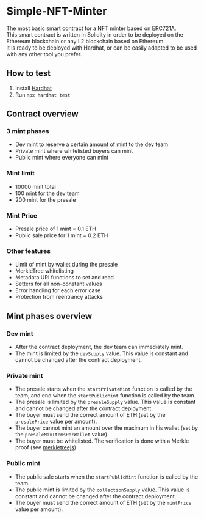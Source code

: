 # Simple-NFT-Minter
The most basic smart contract for a NFT minter based on [ERC721A](https://github.com/chiru-labs/ERC721A).\
This smart contract is written in Solidity in order to be deployed on the Ethereum blockchain or any L2 blockchain based on Ethereum.\
It is ready to be deployed with Hardhat, or can be easily adapted to be used with any other tool you prefer.

## How to test
1. Install [Hardhat](https://hardhat.org/getting-started/)
2. Run `npx hardhat test`


## Contract overview
### 3 mint phases
- Dev mint to reserve a certain amount of mint to the dev team
- Private mint where whitelisted buyers can mint
- Public mint where everyone can mint

### Mint limit
- 10000 mint total
- 100 mint for the dev team
- 200 mint for the presale

### Mint Price
- Presale price of 1 mint = 0.1 ETH
- Public sale price for 1 mint = 0.2 ETH

### Other features
- Limit of mint by wallet during the presale
- MerkleTree whitelisting
- Metadata URI functions to set and read
- Setters for all non-constant values
- Error handling for each error case
- Protection from reentrancy attacks

## Mint phases overview
### Dev mint
- After the contract deployment, the dev team can immediately mint.
- The mint is limited by the `devSupply` value. This value is constant and cannot be changed after the contract deployment.

### Private mint
- The presale starts when the `startPrivateMint` function is called by the team, and end when the `startPublicMint` function is called by the team.
- The presale is limited by the `presaleSupply` value. This value is constant and cannot be changed after the contract deployment.
- The buyer must send the correct amount of ETH (set by the `presalePrice` value per amount).
- The buyer cannot mint an amount over the maximum in his wallet (set by the `presaleMaxItemsPerWallet` value).
- The buyer must be whitelisted. The verification is done with a Merkle proof (see [merkletreejs](https://github.com/miguelmota/merkletreejs))

### Public mint
- The public sale starts when the `startPublicMint` function is called by the team.
- The public mint is limited by the `collectionSupply` value. This value is constant and cannot be changed after the contract deployment.
- The buyer must send the correct amount of ETH (set by the `mintPrice` value per amount).
